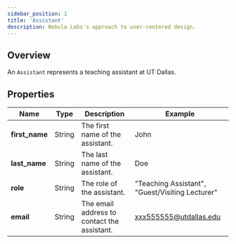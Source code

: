 ```yaml
---
sidebar_position: 2
title: 'Assistant'
description: Nebula Labs's approach to user-centered design.
---
```


## Overview

An `Assistant` represents a teaching assistant at UT Dallas.

## Properties

| Name           | Type   | Description                                 | Example                                         |
| -------------- | ------ | ------------------------------------------- | ----------------------------------------------- |
| **first_name** | String | The first name of the assistant.            | John                                            |
| **last_name**  | String | The last name of the assistant.             | Doe                                             |
| **role**       | String | The role of the assistant.                  | "Teaching Assistant", "Guest/Visiting Lecturer" |
| **email**      | String | The email address to contact the assistant. | xxx555555@utdallas.edu                          |
